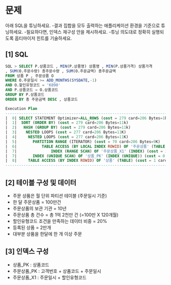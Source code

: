 # 문제
아래 SQL을 튜닝하세요.
-결과 집합을 모두 출력하는 애플리케이션 환경을 기준으로 튜닝하세요.
-필요하다면, 인덱스 재구성 안을 제시하세요.
-튜닝 의도대로 정확히 실행되도록 옵티마이저 힌트를 기술하세요.
## [1] SQL
```sql
SQL > SELECT P.상품코드 , MIN(P.상품명) 상품명 , MIN(P.상품가격) 상품가격
, SUM(O.주문수량) 총주문수량 , SUM(O.주문금액) 총주문금액
FROM 상품 P , 주문상품 O
WHERE O.주문일시 >= ADD_MONTHS(SYSDATE,-1)
AND O.할인유형코드 = 'K890'
AND P.상품코드 = O.상품코드
GROUP BY P.상품코드
ORDER BY 총 주문금액 DESC , 상품코드

Execution Plan
------------------------------------------------------------------------------ 
|  0| SELECT STATEMENT Optimizer=ALL_ROWS (cost = 279 card=206 Bytes=1k)
|  1|  SORT (ORDER BY) (cost = 279 card=206 Bytes=11k)
|  2|   HASH (GROUP BY) (cost = 279 card=206 Bytes=11k)
|  3|    NESTED LOOPS (cost = 277 card=206 Bytes=11K) 
|  4|     NESTED LOOPS (cost = 277 card=206 Bytes=11K) 
|  5|     	PARTITION RANGE (ITERATOR) (cost = 70 card=206 Bytes=9K) 
|  6|      		TABLE ACCESS (BY LOCAL INDEX ROWID) OF '주문상품' (TABLE) (...)
|  7|       		INDEX (RANGE SCAN) OF '주문상품_X1' (INDEX) (cost = 34 card=15)
|  7|      	INDEX (UNIQUE SCAN) OF '상품_PK' (INDEX (UNIQUE)) (cost = 0 card=1)
|  8|     TABLE ACCESS (BY INDEX ROWID) OF '상품' (TABLE) (cost = 1 card=1...)
------------------------------------------------------------------------------
```
## [2] 테이블 구성 및 데이터
- 주문 상품은 월 단위 파티션 테이블 (주문일시 기준)
- 한 달 주문상품 = 100만건
- 주문상품의 보관 기관 = 10년
- 주문상품 총 건수 = 총 1억 2천만 건 (=100만 X 120개월)
- 할인유형코드 조건을 만족하는 데이터 비중 = 20%
- 등록된 상품 = 2만개
- 대부분 상품을 한달에 한 개 이상 주문

## [3] 인덱스 구성
- 상품_PK : 상품코드
- 주문상품_PK : 고객번호 + 상품코드 + 주문일시
- 주문상품_X1 : 주문일시 + 할인유형코드